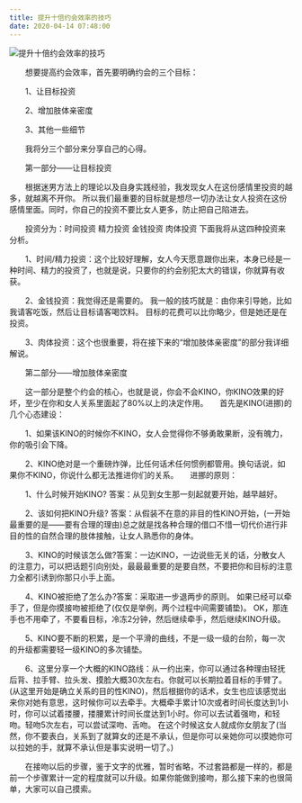 ```yaml
---
title: 提升十倍约会效率的技巧
date: 2020-04-14 07:48:00
---
```




![提升十倍约会效率的技巧](/img/deb44c16a12fce2049b08bf63afd2c31.jpg)

　　想要提高约会效率，首先要明确约会的三个目标：

　　1、让目标投资

　　2、增加肢体亲密度

　　3、其他一些细节

　　我将分三个部分来分享自己的心得。

　　第一部分——让目标投资

　　根据迷男方法上的理论以及自身实践经验，我发现女人在这份感情里投资的越多，就越离不开你。 所以我们最重要的目标就是想尽一切办法让女人投资在这份感情里面。同时，你自己的投资不要比女人更多，防止把自己陷进去。

　　投资分为：时间投资 精力投资 金钱投资 肉体投资 下面我将从这四种投资来分析。

　　1、时间/精力投资：这个比较好理解，女人今天愿意跟你出来，本身已经是一种时间、精力的投资了，也就是说，只要你的约会别犯太大的错误，你就算有收获。

　　2、金钱投资：我觉得还是需要的。 我一般的技巧就是：由你来引导她，比如我请客吃饭，然后让目标请客喝饮料。 目标的花费可以比你略少，但是她还是在投资。

　　3、肉体投资：这个也很重要，将在接下来的“增加肢体亲密度”的部分我详细解说。

　　第二部分——增加肢体亲密度

　　这一部分是整个约会的核心，也就是说，你会不会KINO，你KINO效果的好坏，至少在你和女人关系里面起了80%以上的决定作用。　　首先是KINO(进挪)的几个心态建设：

　　1、如果该KINO的时候你不KINO，女人会觉得你不够勇敢果断，没有魄力，你的吸引会下降。

　　2、KINO绝对是一个重磅炸弹，比任何话术任何惯例都管用。换句话说，如果你不KINO，你说什么都无法推进你们的关系。　　进挪的原则：

　　1、什么时候开始KINO? 答案：从见到女生那一刻起就要开始，越早越好。

　　2、该如何把KINO升级? 答案：从假装不在意的非目的性KINO开始，(一开始最重要的是——要有合理的理由)总之就是找各种合理的借口不惜一切代价进行非目的性的自然合理的肢体接触，让女人熟悉你的身体。

　　3、KINO的时候该怎么做?答案：一边KINO，一边说些无关的话，分散女人的注意力，可以把话题引向别处，最最最重要的是要自然，不要把你和目标的注意力全都引诱到你那只小手上面。

　　4、KINO被拒绝了怎么办?答案：采取进一步退两步的原则。 如果已经可以牵手了，但是你摸接吻被拒绝了(仅仅是举例，两个过程中间需要铺垫)。 OK，那连手也不用牵了，不要看目标，冷冻2分钟，然后继续牵手，然后继续KINO升级。

　　5、KINO要不断的积累，是一个平滑的曲线，不是一级一级的台阶，每一次的升级都需要轻一级KINO的多次铺垫。

　　6、这里分享一个大概的KINO路线：从一约出来，你可以通过各种理由轻抚后背、拉手臂、拉头发、摸脸大概30次左右。你就可以长期拉着目标的手臂了。(从这里开始是确立关系的目的性KINO)，然后根据你的话术，女生也应该感觉出来你对她有意思，这时候你可以去牵手。大概牵手累计10次或者时间长度达到1小时，你可以试着搂腰，搂腰累计时间长度达到1小时。你可以去试着强吻，和轻吻。轻吻5次左右，可以尝试深吻、舌吻。 在这个时候这女人就成你女朋友了(当然，你不要表白，关系到了就算女的还是不承认，但是你可以亲她你可以摸她你可以拉她的手，就算不承认但是事实说明一切了。)

　　在接吻以后的步骤，鉴于文字的优雅，暂时省略，不过套路都是一样的，都是前一个步骤累计一定的程度就可以升级。如果你能做到接吻，那么接下来的也很简单，大家可以自己摸索。